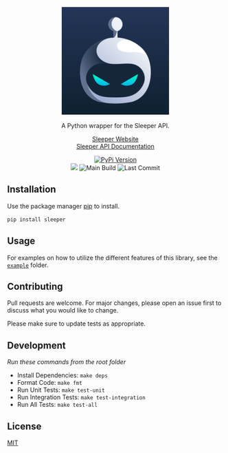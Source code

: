 <div align="center">

<img src="https://github.com/joeyagreco/sleeper/raw/main/img/sleeper.png" alt="sleeper logo" width="250"/>

A Python wrapper for the Sleeper API.

[Sleeper Website](https://sleeper.com/)\
[Sleeper API Documentation](https://docs.sleeper.app/)

[![PyPi Version](https://img.shields.io/pypi/v/sleeper)](https://pypi.org/project/sleeper/)
<br>
<a target="_blank" href="https://www.python.org/downloads/" title="Python version"><img src="https://img.shields.io/badge/python-%3E=_3.10-teal.svg"></a>
![Main Build](https://github.com/joeyagreco/sleeper/actions/workflows/main-build.yml/badge.svg)
![Last Commit](https://img.shields.io/github/last-commit/joeyagreco/sleeper)
</div>

## Installation

Use the package manager [pip](https://pip.pypa.io/en/stable/) to install.

```bash
pip install sleeper
```

## Usage

For examples on how to utilize the different features of this library, see
the [`example`](https://github.com/joeyagreco/sleeper/tree/main/example) folder.

## Contributing

Pull requests are welcome. For major changes, please open an issue first to discuss what you would like to change.

Please make sure to update tests as appropriate.

## Development

_Run these commands from the root folder_
- Install Dependencies: `make deps`
- Format Code: `make fmt`
- Run Unit Tests: `make test-unit`
- Run Integration Tests: `make test-integration`
- Run All Tests: `make test-all`

## License

[MIT](https://choosealicense.com/licenses/mit/)

